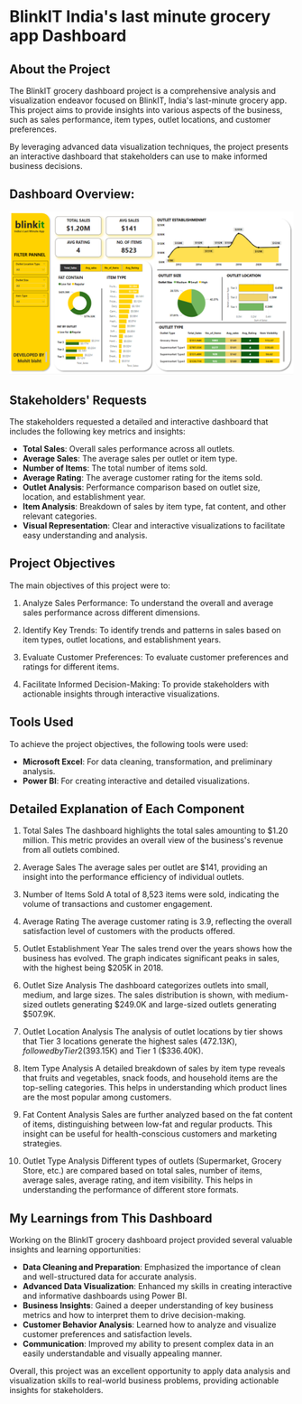 # BlinkIT India's last minute grocery app Dashboard

## **About the Project**
The BlinkIT grocery dashboard project is a comprehensive analysis and visualization endeavor focused on BlinkIT, India's last-minute grocery app. This project aims to provide insights into various aspects of the business, such as sales performance, item types, outlet locations, and customer preferences.

By leveraging advanced data visualization techniques, the project presents an interactive dashboard that stakeholders can use to make informed business decisions.

## **Dashboard Overview:**
![Blinkit Sales Screenshot](https://github.com/Mohitbisht77/POWER-BI---Blinkit_sales-/blob/main/screenshot%20blinkit_sales.png?raw=true)

## **Stakeholders' Requests**
The stakeholders requested a detailed and interactive dashboard that includes the following key metrics and insights:

- **Total Sales**: Overall sales performance across all outlets.
- **Average Sales**: The average sales per outlet or item type.
- **Number of Items**: The total number of items sold.
- **Average Rating**: The average customer rating for the items sold.
- **Outlet Analysis**: Performance comparison based on outlet size, location, and establishment year.
- **Item Analysis**: Breakdown of sales by item type, fat content, and other relevant categories.
- **Visual Representation**: Clear and interactive visualizations to facilitate easy understanding and analysis.

## **Project Objectives**
The main objectives of this project were to:

1. Analyze Sales Performance: To understand the overall and average sales performance across different dimensions.

2. Identify Key Trends: To identify trends and patterns in sales based on item types, outlet locations, and establishment years.

3. Evaluate Customer Preferences: To evaluate customer preferences and ratings for different items.

4. Facilitate Informed Decision-Making: To provide stakeholders with actionable insights through interactive visualizations.

## **Tools Used**
To achieve the project objectives, the following tools were used:

- **Microsoft Excel**: For data cleaning, transformation, and preliminary analysis.
- **Power BI**: For creating interactive and detailed visualizations.

## **Detailed Explanation of Each Component**
1. Total Sales The dashboard highlights the total sales amounting to $1.20 million. This metric provides an overall view of the business's revenue from all outlets combined.

2. Average Sales The average sales per outlet are $141, providing an insight into the performance efficiency of individual outlets.

3. Number of Items Sold A total of 8,523 items were sold, indicating the volume of transactions and customer engagement.

4. Average Rating The average customer rating is 3.9, reflecting the overall satisfaction level of customers with the products offered.

5. Outlet Establishment Year The sales trend over the years shows how the business has evolved. The graph indicates significant peaks in sales, with the highest being $205K in 2018.

6. Outlet Size Analysis The dashboard categorizes outlets into small, medium, and large sizes. The sales distribution is shown, with medium-sized outlets generating $249.0K and large-sized outlets generating $507.9K.

7. Outlet Location Analysis The analysis of outlet locations by tier shows that Tier 3 locations generate the highest sales ($472.13K), followed by Tier 2 ($393.15K) and Tier 1 ($336.40K).

8. Item Type Analysis A detailed breakdown of sales by item type reveals that fruits and vegetables, snack foods, and household items are the top-selling categories. This helps in understanding which product lines are the most popular among customers.

9. Fat Content Analysis Sales are further analyzed based on the fat content of items, distinguishing between low-fat and regular products. This insight can be useful for health-conscious customers and marketing strategies.

10. Outlet Type Analysis Different types of outlets (Supermarket, Grocery Store, etc.) are compared based on total sales, number of items, average sales, average rating, and item visibility. This helps in understanding the performance of different store formats.

## **My Learnings from This Dashboard**
Working on the BlinkIT grocery dashboard project provided several valuable insights and learning opportunities:

- **Data Cleaning and Preparation**: Emphasized the importance of clean and well-structured data for accurate analysis.
- **Advanced Data Visualization**: Enhanced my skills in creating interactive and informative dashboards using Power BI.
- **Business Insights**: Gained a deeper understanding of key business metrics and how to interpret them to drive decision-making.
- **Customer Behavior Analysis**: Learned how to analyze and visualize customer preferences and satisfaction levels.
- **Communication**: Improved my ability to present complex data in an easily understandable and visually appealing manner.
  
Overall, this project was an excellent opportunity to apply data analysis and visualization skills to real-world business problems, providing actionable insights for stakeholders.
